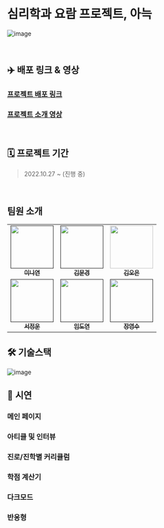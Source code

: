 # 심리학과 요람 프로젝트, 아늑

![image](https://user-images.githubusercontent.com/100553086/210134846-8c469ae4-f383-44b5-ad03-cccc5940597d.png)

<br />

## ✈️ 배포 링크 & 영상

### [프로젝트 배포 링크](https://psychology-brochure.vercel.app/)

### [프로젝트 소개 영상](https://drive.google.com/file/d/1s4UOqBDYHJmk-59d_QCNmFXulGzn1TQQ/view?usp=sharing)


<br />

## 🗓  프로젝트 기간

> 2022.10.27 ~ (진행 중)

<br />

## 팀원 소개

<table>
  <tbody>
    <tr>
      <td align="center"><a href=""><img src="https://user-images.githubusercontent.com/100553086/209347669-3a92bc38-3843-4af6-a39f-4c8ffa4b9682.png" width="100px;" alt=""/><br /><sub><b>이나연</b></sub></a><br /></td>
      <td align="center"><a href=""><img src="https://user-images.githubusercontent.com/100553086/209347672-79759c99-9c1c-411e-bec5-4f5c5a22779d.png" width="100px;" alt=""/><br /><sub><b>김문경</b></sub></a><br /></td>
     <td align="center"><a href="https://github.com/dorrion"><img src="https://user-images.githubusercontent.com/100553086/209347663-7052b2d5-430e-4bd1-a986-da45775fab52.png" width="100px;" alt=""/><br /><sub><b>김오은</b></sub></a><br /></td>
     </tr>
     <tr>
      <td align="center"><a href=""><img src="https://user-images.githubusercontent.com/100553086/209347667-68d3aefe-fe46-4faa-974a-88976ed2d857.png" width="100px;" alt=""/><br /><sub><b>서정운</b></sub></a><br /></td>
      <td align="center"><a href=""><img src="https://user-images.githubusercontent.com/100553086/209347671-dcd8cb4d-514d-475b-b5c7-30a231365cf7.png" width="100px;" alt=""/><br /><sub><b>임도연</b></sub></a><br /></td>
      <td align="center"><a href=""><img src="https://user-images.githubusercontent.com/100553086/209347675-2788c626-267e-45a1-bd4d-9ac00ae080df.png" width="100px;" alt=""/><br /><sub><b>장영수</b></sub></a><br /></td>
    </tr>
  </tbody>
</table>

## 🛠 기술스택 

![image](https://user-images.githubusercontent.com/100553086/210134543-44c77bf3-7b34-49b8-8a0d-d54caf13f9c7.png)


## 🎨 시연
### 메인 페이지
### 아티클 및 인터뷰 
### 진로/진학별 커리큘럼
### 학점 계산기
### 다크모드
### 반응형
